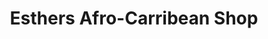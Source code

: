 ---
title: "Esthers Afro-Carribean Shop"
url: /dinslaken/esthers-afro-carribean-shop/
shop: Kosmetik
---